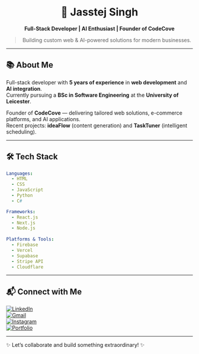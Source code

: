 <div align="center">

# 🌟 Jasstej Singh  
**Full-Stack Developer | AI Enthusiast | Founder of CodeCove**  

> Building custom web & AI-powered solutions for modern businesses.

</div>

---

## 📚 About Me  

Full-stack developer with **5 years of experience** in **web development** and **AI integration**.  
Currently pursuing a **BSc in Software Engineering** at the **University of Leicester**.

Founder of **CodeCove** — delivering tailored web solutions, e-commerce platforms, and AI applications.  
Recent projects: **ideaFlow** (content generation) and **TaskTuner** (intelligent scheduling).

---

## 🛠️ Tech Stack  

```yaml
Languages: 
  - HTML  
  - CSS  
  - JavaScript  
  - Python  
  - C#  

Frameworks: 
  - React.js  
  - Next.js  
  - Node.js
  
Platforms & Tools: 
  - Firebase  
  - Vercel  
  - Supabase  
  - Stripe API  
  - Cloudflare
```

---

## 📬 Connect with Me  

[![LinkedIn](https://img.shields.io/badge/LinkedIn-0077B5?style=for-the-badge&logo=linkedin&logoColor=white)](https://linkedin.com/in/jainesh-singh-page)  
[![Gmail](https://img.shields.io/badge/Gmail-D14836?style=for-the-badge&logo=gmail&logoColor=white)](mailto:jass150505@gmail.com)  
[![Instagram](https://img.shields.io/badge/Instagram-E4405F?style=for-the-badge&logo=instagram&logoColor=white)](https://instagram.com/_jasstej_)  
[![Portfolio](https://img.shields.io/badge/Portfolio-FF5722?style=for-the-badge&logo=web&logoColor=white)](https://j-singh.net)

---

✨ Let’s collaborate and build something extraordinary! ✨

